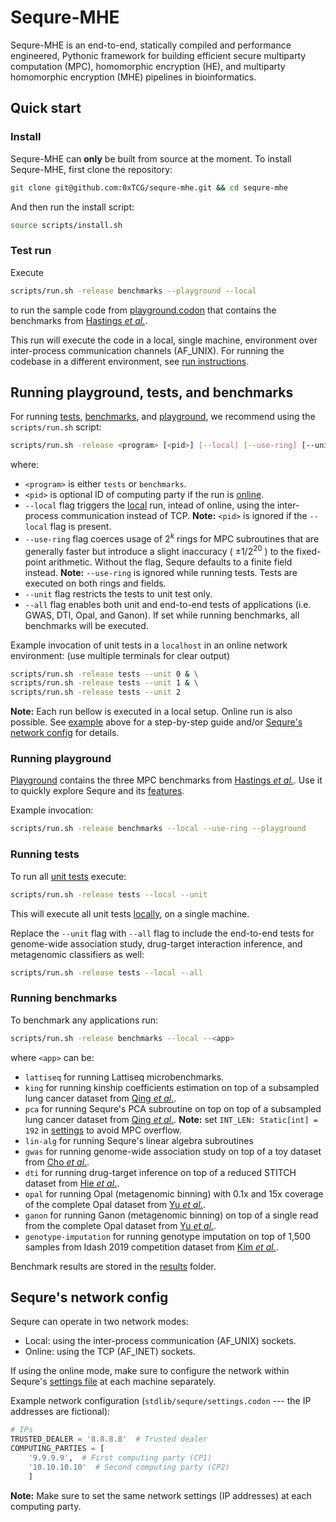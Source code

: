 # Sequre-MHE

Sequre-MHE is an end-to-end, statically compiled and performance engineered, Pythonic framework for building efficient secure multiparty computation (MPC), homomorphic encryption (HE), and multiparty homomorphic encryption (MHE) pipelines in bioinformatics.

## Quick start

### Install

Sequre-MHE can **only** be built from source at the moment.
To install Sequre-MHE, first clone the repository:
```bash
git clone git@github.com:0xTCG/sequre-mhe.git && cd sequre-mhe
```
And then run the install script:
```bash
source scripts/install.sh
```

### Test run

Execute
```bash
scripts/run.sh -release benchmarks --playground --local
```
to run the sample code from [playground.codon](playground.codon) that contains the benchmarks from [Hastings _et al._](https://github.com/MPC-SoK/frameworks).

This run will execute the code in a local, single machine, environment over inter-process communication channels (AF_UNIX). For running the codebase in a different environment, see [run instructions](#run-instructions).

## Running playground, tests, and benchmarks

For running [tests](#running-tests), [benchmarks](#running-benchmarks), and [playground](#running-playground), we recommend using the `scripts/run.sh` script:
```bash
scripts/run.sh -release <program> [<pid>] [--local] [--use-ring] [--unit | --all]
```
where:
- `<program>` is either `tests` or `benchmarks`.
- `<pid>` is optional ID of computing party if the run is [online](#sequres-network-config).
- `--local` flag triggers the [local](#sequres-network-config) run, intead of online, using the inter-process communication instead of TCP. **Note:** `<pid>` is ignored if the `--local` flag is present.
- `--use-ring` flag coerces usage of $2^k$ rings for MPC subroutines that are generally faster but introduce a slight inaccuracy ( $\pm 1/2^{20}$ ) to the fixed-point arithmetic. Without the flag, Sequre defaults to a finite field instead. **Note:** `--use-ring` is ignored while running tests. Tests are executed on both rings and fields.
- `--unit` flag restricts the tests to unit test only.
- `--all` flag enables both unit and end-to-end tests of applications (i.e. GWAS, DTI, Opal, and Ganon). If set while running benchmarks, all benchmarks will be executed.

Example invocation of unit tests in a `localhost` in an online network environment: (use multiple terminals for clear output)
```bash
scripts/run.sh -release tests --unit 0 & \
scripts/run.sh -release tests --unit 1 & \
scripts/run.sh -release tests --unit 2
```

**Note:** Each run bellow is executed in a local setup. Online run is also possible. See [example](#online-run) above for a step-by-step guide and/or [Sequre's network config](#sequres-network-config) for details.

### Running playground

[Playground](playground.codon) contains the three MPC benchmarks from [Hastings _et al._](https://github.com/MPC-SoK/frameworks).
Use it to quickly explore Sequre and its [features](https://github.com/0xTCG/sequre/discussions/2).

Example invocation:
```bash
scripts/run.sh -release benchmarks --local --use-ring --playground
```

### Running tests

To run all [unit tests](tests/unit_tests) execute:
```bash
scripts/run.sh -release tests --local --unit
```

This will execute all unit tests [locally](#sequres-network-config), on a single machine.

Replace the `--unit` flag with `--all` flag to include the end-to-end tests for genome-wide association study, drug-target interaction inference, and metagenomic classifiers as well:
```bash
scripts/run.sh -release tests --local --all
```

### Running benchmarks

To benchmark any applications run:
```bash
scripts/run.sh -release benchmarks --local --<app>
```
where `<app>` can be:
- `lattiseq` for running Lattiseq microbenchmarks.
- `king` for running kinship coefficients estimation on top of a subsampled lung cancer dataset from [Qing _et al._](https://www.nature.com/articles/ng.2456).
- `pca` for running Sequre's PCA subroutine on top on top of a subsampled lung cancer dataset from [Qing _et al._](https://www.nature.com/articles/ng.2456). **Note:** set `INT_LEN: Static[int] = 192` in [settings](stdlib/sequre/settings.codon) to avoid MPC overflow.
- `lin-alg` for running Sequre's linear algebra subroutines
- `gwas` for running genome-wide association study on top of a toy dataset from [Cho _et al._](https://github.com/hhcho/secure-gwas).
- `dti` for running drug-target inference on top of a reduced STITCH dataset from [Hie _et al._](https://github.com/brianhie/secure-dti).
- `opal` for running Opal (metagenomic binning) with 0.1x and 15x coverage of the complete Opal dataset from [Yu _et al._](https://github.com/yunwilliamyu/opal).
- `ganon`  for running Ganon (metagenomic binning) on top of a single read from the complete Opal dataset from [Yu _et al._](https://github.com/yunwilliamyu/opal).
- `genotype-imputation` for running genotype imputation on top of 1,500 samples from Idash 2019 competition dataset from [Kim _et al._](https://www.sciencedirect.com/science/article/pii/S240547122100288X).

Benchmark results are stored in the [results](results) folder.

## Sequre's network config

Sequre can operate in two network modes:
- Local: using the inter-process communication (AF_UNIX) sockets.
- Online: using the TCP (AF_INET) sockets.

If using the online mode, make sure to configure the network within Sequre's [settings file](stdlib/sequre/settings.codon) at each machine separately.

Example network configuration (`stdlib/sequre/settings.codon` --- the IP addresses are fictional):
```python
# IPs
TRUSTED_DEALER = '8.8.8.8'  # Trusted dealer
COMPUTING_PARTIES = [
    '9.9.9.9',  # First computing party (CP1)
    '10.10.10.10'  # Second computing party (CP2)
    ]
```

**Note:** Make sure to set the same network settings (IP addresses) at each computing party.
